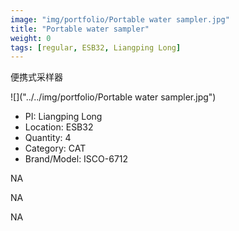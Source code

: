 ```yaml
---
image: "img/portfolio/Portable water sampler.jpg"
title: "Portable water sampler"
weight: 0
tags: [regular, ESB32, Liangping Long]
---
```


便携式采样器

<!--more-->

![]("../../img/portfolio/Portable water sampler.jpg")

- PI: Liangping Long
- Location: ESB32
- Quantity: 4
- Category: CAT
- Brand/Model: ISCO-6712

NA

NA

NA
